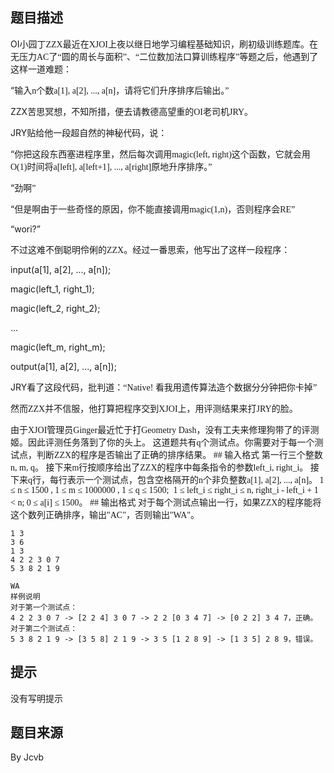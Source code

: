


## 题目描述
<p align="left" style="text-align:left;mso-layout-grid-align:
none;text-autospace:none" class="MsoNormal"><span lang="EN-US" style="mso-bidi-font-size:10.5pt;
mso-ascii-font-family:Calibri;mso-hansi-font-family:Calibri;mso-bidi-font-family:
Calibri">OI<span style="mso-bidi-font-size:10.5pt;font-family:宋体;
mso-hansi-font-family:Calibri;mso-bidi-font-family:宋体;mso-ansi-language:ZH-CN">小园丁<span lang="EN-US" style="mso-bidi-font-size:10.5pt;mso-ascii-font-family:Calibri;
mso-fareast-font-family:宋体;mso-hansi-font-family:Calibri;mso-bidi-font-family:
Calibri">ZZX<span style="mso-bidi-font-size:10.5pt;font-family:宋体;
mso-hansi-font-family:Calibri;mso-bidi-font-family:宋体;mso-ansi-language:ZH-CN">最近在<span lang="EN-US" style="mso-bidi-font-size:10.5pt;mso-ascii-font-family:Calibri;
mso-fareast-font-family:宋体;mso-hansi-font-family:Calibri;mso-bidi-font-family:
Calibri">XJOI<span style="mso-bidi-font-size:10.5pt;font-family:宋体;
mso-hansi-font-family:Calibri;mso-bidi-font-family:宋体;mso-ansi-language:ZH-CN">上夜以继日地学习编程基础知识，刷初级训练题库。在无压力<span lang="EN-US" style="mso-bidi-font-size:10.5pt;mso-ascii-font-family:Calibri;
mso-fareast-font-family:宋体;mso-hansi-font-family:Calibri;mso-bidi-font-family:
Calibri">AC<span style="mso-bidi-font-size:10.5pt;font-family:宋体;
mso-hansi-font-family:Calibri;mso-bidi-font-family:宋体;mso-ansi-language:ZH-CN">了<span style="mso-bidi-font-size:10.5pt;mso-ascii-font-family:宋体;mso-fareast-font-family:
宋体;mso-hansi-font-family:Calibri;mso-bidi-font-family:宋体;mso-ansi-language:
ZH-CN">“<span style="mso-bidi-font-size:10.5pt;font-family:宋体;
mso-hansi-font-family:Calibri;mso-bidi-font-family:宋体;mso-ansi-language:ZH-CN">圆的周长与面积<span style="mso-bidi-font-size:10.5pt;mso-ascii-font-family:宋体;mso-fareast-font-family:
宋体;mso-hansi-font-family:Calibri;mso-bidi-font-family:宋体;mso-ansi-language:
ZH-CN">”<span style="mso-bidi-font-size:10.5pt;font-family:宋体;
mso-hansi-font-family:Calibri;mso-bidi-font-family:宋体;mso-ansi-language:ZH-CN">、<span style="mso-bidi-font-size:10.5pt;mso-ascii-font-family:宋体;mso-fareast-font-family:
宋体;mso-hansi-font-family:Calibri;mso-bidi-font-family:宋体;mso-ansi-language:
ZH-CN">“<span style="mso-bidi-font-size:10.5pt;font-family:宋体;
mso-hansi-font-family:Calibri;mso-bidi-font-family:宋体;mso-ansi-language:ZH-CN">二位数加法口算训练程序<span style="mso-bidi-font-size:10.5pt;mso-ascii-font-family:宋体;mso-fareast-font-family:
宋体;mso-hansi-font-family:Calibri;mso-bidi-font-family:宋体;mso-ansi-language:
ZH-CN">”<span style="mso-bidi-font-size:10.5pt;font-family:宋体;
mso-hansi-font-family:Calibri;mso-bidi-font-family:宋体;mso-ansi-language:ZH-CN">等题之后，他遇到了这样一道难题：
<p align="left" style="text-align:left;mso-layout-grid-align:
none;text-autospace:none" class="MsoNormal"><span style="mso-bidi-font-size:10.5pt;font-family:
"Times New Roman","serif";mso-ascii-font-family:宋体;mso-fareast-font-family:
宋体;mso-bidi-font-family:宋体;mso-ansi-language:ZH-CN">“<span style="mso-bidi-font-size:10.5pt;font-family:宋体;mso-hansi-font-family:"Times New Roman";
mso-bidi-font-family:宋体;mso-ansi-language:ZH-CN">输入<span lang="EN-US" style="mso-bidi-font-size:10.5pt;mso-ascii-font-family:Calibri;mso-fareast-font-family:
宋体;mso-hansi-font-family:Calibri;mso-bidi-font-family:Calibri">n<span style="mso-bidi-font-size:10.5pt;font-family:宋体;mso-hansi-font-family:Calibri;
mso-bidi-font-family:宋体;mso-ansi-language:ZH-CN">个数<span lang="EN-US" style="mso-bidi-font-size:10.5pt;mso-ascii-font-family:Calibri;mso-fareast-font-family:
宋体;mso-hansi-font-family:Calibri;mso-bidi-font-family:Calibri">a[1], a[2], ..., a[n]<span style="mso-bidi-font-size:10.5pt;font-family:��体;mso-hansi-font-family:
Calibri;mso-bidi-font-family:宋体;mso-ansi-language:ZH-CN">，请将它们升序排序后输出。<span style="mso-bidi-font-size:10.5pt;mso-ascii-font-family:宋体;mso-fareast-font-family:
宋体;mso-hansi-font-family:Calibri;mso-bidi-font-family:宋体;mso-ansi-language:
ZH-CN">”
<p align="left" style="text-align:left;mso-layout-grid-align:
none;text-autospace:none" class="MsoNormal"><span lang="EN-US" style="mso-bidi-font-size:10.5pt;
mso-ascii-font-family:Calibri;mso-fareast-font-family:宋体;mso-hansi-font-family:
Calibri;mso-bidi-font-family:Calibri">ZZX<span style="mso-bidi-font-size:
10.5pt;font-family:宋体;mso-hansi-font-family:Calibri;mso-bidi-font-family:宋体;
mso-ansi-language:ZH-CN">苦思冥想，不知所措，便去请教德高望重的<span lang="EN-US" style="mso-bidi-font-size:10.5pt;mso-ascii-font-family:Calibri;mso-fareast-font-family:
宋体;mso-hansi-font-family:Calibri;mso-bidi-font-family:Calibri">OI<span style="mso-bidi-font-size:10.5pt;font-family:宋体;mso-hansi-font-family:Calibri;
mso-bidi-font-family:宋体;mso-ansi-language:ZH-CN">老司机<span lang="EN-US" style="mso-bidi-font-size:10.5pt;mso-ascii-font-family:Calibri;mso-fareast-font-family:
宋体;mso-hansi-font-family:Calibri;mso-bidi-font-family:Calibri">JRY<span style="mso-bidi-font-size:10.5pt;font-family:宋体;mso-hansi-font-family:Calibri;
mso-bidi-font-family:宋体;mso-ansi-language:ZH-CN">。
<p align="left" style="text-align:left;mso-layout-grid-align:
none;text-autospace:none" class="MsoNormal"><span lang="EN-US" style="mso-bidi-font-size:10.5pt;
mso-ascii-font-family:Calibri;mso-fareast-font-family:宋体;mso-hansi-font-family:
Calibri;mso-bidi-font-family:Calibri">JRY<span style="mso-bidi-font-size:
10.5pt;font-family:宋体;mso-hansi-font-family:Calibri;mso-bidi-font-family:宋体;
mso-ansi-language:ZH-CN">贴给他一段超自然的神秘代码，说：
<p align="left" style="text-align:left;mso-layout-grid-align:
none;text-autospace:none" class="MsoNormal"><span style="mso-bidi-font-size:10.5pt;font-family:
"Times New Roman","serif";mso-ascii-font-family:宋体;mso-fareast-font-family:
宋体;mso-bidi-font-family:宋体;mso-ansi-language:ZH-CN">“<span style="mso-bidi-font-size:10.5pt;font-family:宋体;mso-hansi-font-family:"Times New Roman";
mso-bidi-font-family:宋体;mso-ansi-language:ZH-CN">你把这段东西塞进程序里，然后每次调用<span lang="EN-US" style="mso-bidi-font-size:10.5pt;mso-ascii-font-family:Calibri;
mso-fareast-font-family:宋体;mso-hansi-font-family:Calibri;mso-bidi-font-family:
Calibri">magic(left, right)<span style="mso-bidi-font-size:10.5pt;
font-family:宋体;mso-hansi-font-family:Calibri;mso-bidi-font-family:宋体;
mso-ansi-language:ZH-CN">这个函数，它就会用<span lang="EN-US" style="mso-bidi-font-size:
10.5pt;mso-ascii-font-family:Calibri;mso-fareast-font-family:宋体;mso-hansi-font-family:
Calibri;mso-bidi-font-family:Calibri">O(1)<span style="mso-bidi-font-size:
10.5pt;font-family:宋体;mso-hansi-font-family:Calibri;mso-bidi-font-family:宋体;
mso-ansi-language:ZH-CN">时间将<span lang="EN-US" style="mso-bidi-font-size:
10.5pt;mso-ascii-font-family:Calibri;mso-fareast-font-family:宋体;mso-hansi-font-family:
Calibri;mso-bidi-font-family:Calibri">a[left], a[left+1], ..., a[right]<span style="mso-bidi-font-size:10.5pt;font-family:宋体;mso-hansi-font-family:Calibri;
mso-bidi-font-family:宋体;mso-ansi-language:ZH-CN">原地升序排序。<span style="mso-bidi-font-size:10.5pt;mso-ascii-font-family:宋体;mso-fareast-font-family:
宋体;mso-hansi-font-family:Calibri;mso-bidi-font-family:宋体;mso-ansi-language:
ZH-CN">”
<p align="left" style="text-align:left;mso-layout-grid-align:
none;text-autospace:none" class="MsoNormal"><span style="mso-bidi-font-size:10.5pt;font-family:
"Times New Roman","serif";mso-ascii-font-family:宋体;mso-fareast-font-family:
宋体;mso-bidi-font-family:宋体;mso-ansi-language:ZH-CN">“<span style="mso-bidi-font-size:10.5pt;font-family:宋体;mso-hansi-font-family:"Times New Roman";
mso-bidi-font-family:宋体;mso-ansi-language:ZH-CN">劲啊<span style="mso-bidi-font-size:10.5pt;font-family:"Times New Roman","serif";
mso-ascii-font-family:宋体;mso-fareast-font-family:宋体;mso-bidi-font-family:宋体;
mso-ansi-language:ZH-CN">”
<p align="left" style="text-align:left;mso-layout-grid-align:
none;text-autospace:none" class="MsoNormal"><span style="mso-bidi-font-size:10.5pt;font-family:
"Times New Roman","serif";mso-ascii-font-family:宋体;mso-fareast-font-family:
宋体;mso-bidi-font-family:宋体;mso-ansi-language:ZH-CN">“<span style="mso-bidi-font-size:10.5pt;font-family:宋体;mso-hansi-font-family:"Times New Roman";
mso-bidi-font-family:宋体;mso-ansi-language:ZH-CN">但是啊由于一些奇怪的原因，你不能直接调用<span lang="EN-US" style="mso-bidi-font-size:10.5pt;mso-ascii-font-family:Calibri;
mso-fareast-font-family:宋体;mso-hansi-font-family:Calibri;mso-bidi-font-family:
Calibri">magic(1,n)<span style="mso-bidi-font-size:10.5pt;font-family:
宋体;mso-hansi-font-family:Calibri;mso-bidi-font-family:宋体;mso-ansi-language:
ZH-CN">，否则程序会<span lang="EN-US" style="mso-bidi-font-size:10.5pt;
mso-ascii-font-family:Calibri;mso-fareast-font-family:宋体;mso-hansi-font-family:
Calibri;mso-bidi-font-family:Calibri">RE<span style="mso-bidi-font-size:
10.5pt;mso-ascii-font-family:宋体;mso-fareast-font-family:宋体;mso-hansi-font-family:
Calibri;mso-bidi-font-family:宋体;mso-ansi-language:ZH-CN">”
<p align="left" style="text-align:left;mso-layout-grid-align:
none;text-autospace:none" class="MsoNormal"><span style="mso-bidi-font-size:10.5pt;font-family:
"Times New Roman","serif";mso-ascii-font-family:宋体;mso-fareast-font-family:
宋体;mso-bidi-font-family:宋体;mso-ansi-language:ZH-CN">“<span lang="EN-US" style="mso-bidi-font-size:10.5pt;mso-ascii-font-family:Calibri;mso-fareast-font-family:
宋体;mso-hansi-font-family:Calibri;mso-bidi-font-family:Calibri">wori?<span style="mso-bidi-font-size:10.5pt;mso-ascii-font-family:宋体;mso-fareast-font-family:
宋体;mso-hansi-font-family:Calibri;mso-bidi-font-family:宋体;mso-ansi-language:
ZH-CN">”
<p align="left" style="text-align:left;mso-layout-grid-align:
none;text-autospace:none" class="MsoNormal"><span style="mso-bidi-font-size:10.5pt;font-family:
宋体;mso-hansi-font-family:"Times New Roman";mso-bidi-font-family:宋体;mso-ansi-language:
ZH-CN">不过这难不倒聪明伶俐的<span lang="EN-US" style="mso-bidi-font-size:10.5pt;
mso-ascii-font-family:Calibri;mso-fareast-font-family:宋体;mso-hansi-font-family:
Calibri;mso-bidi-font-family:Calibri">ZZX<span style="mso-bidi-font-size:
10.5pt;font-family:宋体;mso-hansi-font-family:Calibri;mso-bidi-font-family:宋体;
mso-ansi-language:ZH-CN">。经过一番思索，他写出了这样一段程序：
<p align="left" style="text-align:left;mso-layout-grid-align:
none;text-autospace:none" class="MsoNormal"><span lang="EN-US" style="mso-bidi-font-size:10.5pt;
mso-ascii-font-family:Calibri;mso-fareast-font-family:宋体;mso-hansi-font-family:
Calibri;mso-bidi-font-family:Calibri">input(a[1], a[2], ..., a[n]);
<p align="left" style="text-align:left;mso-layout-grid-align:
none;text-autospace:none" class="MsoNormal"><span lang="EN-US" style="mso-bidi-font-size:10.5pt;
mso-ascii-font-family:Calibri;mso-fareast-font-family:宋体;mso-hansi-font-family:
Calibri;mso-bidi-font-family:Calibri">magic(left_1, right_1);
<p align="left" style="text-align:left;mso-layout-grid-align:
none;text-autospace:none" class="MsoNormal"><span lang="EN-US" style="mso-bidi-font-size:10.5pt;
mso-ascii-font-family:Calibri;mso-fareast-font-family:宋体;mso-hansi-font-family:
Calibri;mso-bidi-font-family:Calibri">magic(left_2, right_2);
<p align="left" style="text-align:left;mso-layout-grid-align:
none;text-autospace:none" class="MsoNormal"><span lang="EN-US" style="mso-bidi-font-size:10.5pt;
mso-ascii-font-family:Calibri;mso-fareast-font-family:宋体;mso-hansi-font-family:
Calibri;mso-bidi-font-family:Calibri">...
<p align="left" style="text-align:left;mso-layout-grid-align:
none;text-autospace:none" class="MsoNormal"><span lang="EN-US" style="mso-bidi-font-size:10.5pt;
mso-ascii-font-family:Calibri;mso-fareast-font-family:宋体;mso-hansi-font-family:
Calibri;mso-bidi-font-family:Calibri">magic(left_m, right_m);
<p align="left" style="text-align:left;mso-layout-grid-align:
none;text-autospace:none" class="MsoNormal"><span lang="EN-US" style="mso-bidi-font-size:10.5pt;
mso-ascii-font-family:Calibri;mso-fareast-font-family:宋体;mso-hansi-font-family:
Calibri;mso-bidi-font-family:Calibri">output(a[1], a[2], ..., a[n]);
<p align="left" style="text-align:left;mso-layout-grid-align:
none;text-autospace:none" class="MsoNormal"><span lang="EN-US" style="mso-bidi-font-size:10.5pt;
mso-ascii-font-family:Calibri;mso-fareast-font-family:宋体;mso-hansi-font-family:
Calibri;mso-bidi-font-family:Calibri">JRY<span style="mso-bidi-font-size:
10.5pt;font-family:宋体;mso-hansi-font-family:Calibri;mso-bidi-font-family:宋体;
mso-ansi-language:ZH-CN">看了这段代码，批判道：<span style="mso-bidi-font-size:
10.5pt;mso-ascii-font-family:宋体;mso-fareast-font-family:宋体;mso-hansi-font-family:
Calibri;mso-bidi-font-family:宋体;mso-ansi-language:ZH-CN">“<span lang="EN-US" style="mso-bidi-font-size:10.5pt;mso-ascii-font-family:Calibri;
mso-fareast-font-family:宋体;mso-hansi-font-family:Calibri;mso-bidi-font-family:
Calibri">Native! <span style="mso-bidi-font-size:10.5pt;font-family:宋体;
mso-hansi-font-family:Calibri;mso-bidi-font-family:宋体;mso-ansi-language:ZH-CN">看我用遗传算法造个数据分分钟把你卡掉<span style="mso-bidi-font-size:10.5pt;mso-ascii-font-family:宋体;mso-fareast-font-family:
宋体;mso-hansi-font-family:Calibri;mso-bidi-font-family:宋体;mso-ansi-language:
ZH-CN">”
<p align="left" style="text-align:left;mso-layout-grid-align:
none;text-autospace:none" class="MsoNormal"><span style="mso-bidi-font-size:10.5pt;font-family:
宋体;mso-hansi-font-family:"Times New Roman";mso-bidi-font-family:宋体;mso-ansi-language:
ZH-CN">然而<span lang="EN-US" style="mso-bidi-font-size:10.5pt;mso-ascii-font-family:
Calibri;mso-fareast-font-family:宋体;mso-hansi-font-family:Calibri;mso-bidi-font-family:
Calibri">ZZX<span style="mso-bidi-font-size:10.5pt;font-family:宋体;
mso-hansi-font-family:Calibri;mso-bidi-font-family:宋体;mso-ansi-language:ZH-CN">并不信服，他打算把程序交到<span lang="EN-US" style="mso-bidi-font-size:10.5pt;mso-ascii-font-family:Calibri;
mso-fareast-font-family:宋体;mso-hansi-font-family:Calibri;mso-bidi-font-family:
Calibri">XJOI<span style="mso-bidi-font-size:10.5pt;font-family:宋体;
mso-hansi-font-family:Calibri;mso-bidi-font-family:宋体;mso-ansi-language:ZH-CN">上，用评测结果来打<span lang="EN-US" style="mso-bidi-font-size:10.5pt;mso-ascii-font-family:Calibri;
mso-fareast-font-family:宋体;mso-hansi-font-family:Calibri;mso-bidi-font-family:
Calibri">JRY<span style="mso-bidi-font-size:10.5pt;font-family:宋体;
mso-hansi-font-family:Calibri;mso-bidi-font-family:宋体;mso-ansi-language:ZH-CN">的脸。
<p align="left" style="text-align:left;mso-layout-grid-align:
none;text-autospace:none" class="MsoNormal"><span style="mso-bidi-font-size:10.5pt;font-family:
宋体;mso-hansi-font-family:"Times New Roman";mso-bidi-font-family:宋体;mso-ansi-language:
ZH-CN">由于<span lang="EN-US" style="mso-bidi-font-size:10.5pt;mso-ascii-font-family:
Calibri;mso-fareast-font-family:宋体;mso-hansi-font-family:Calibri;mso-bidi-font-family:
Calibri">XJOI<span style="mso-bidi-font-size:10.5pt;font-family:宋体;
mso-hansi-font-family:Calibri;mso-bidi-font-family:宋体;mso-ansi-language:ZH-CN">管理员<span lang="EN-US" style="mso-bidi-font-size:10.5pt;mso-ascii-font-family:Calibri;
mso-fareast-font-family:宋体;mso-hansi-font-family:Calibri;mso-bidi-font-family:
Calibri">Ginger<span style="mso-bidi-font-size:10.5pt;font-family:宋体;
mso-hansi-font-family:Calibri;mso-bidi-font-family:宋体;mso-ansi-language:ZH-CN">最近忙于打<span lang="EN-US" style="mso-bidi-font-size:10.5pt;mso-ascii-font-family:Calibri;
mso-fareast-font-family:宋体;mso-hansi-font-family:Calibri;mso-bidi-font-family:
Calibri">Geometry Dash<span style="mso-bidi-font-size:10.5pt;font-family:
宋体;mso-hansi-font-family:Calibri;mso-bidi-font-family:宋体;mso-ansi-language:
ZH-CN">，没有工夫来修理狗带了的评测姬。因此评测任务落到了你的头上。
<span style="mso-bidi-font-size:10.5pt;font-family:宋体;
mso-hansi-font-family:"Times New Roman";mso-bidi-font-family:宋体;mso-ansi-language:
ZH-CN">这道题共有<span lang="EN-US" style="mso-bidi-font-size:10.5pt;
mso-ascii-font-family:Calibri;mso-fareast-font-family:宋体;mso-hansi-font-family:
Calibri;mso-bidi-font-family:Calibri">q<span style="mso-bidi-font-size:
10.5pt;font-family:宋体;mso-hansi-font-family:Calibri;mso-bidi-font-family:宋体;
mso-ansi-language:ZH-CN">个测试点。你需要对于每一个测试点，判断<span lang="EN-US" style="mso-bidi-font-size:10.5pt;mso-ascii-font-family:Calibri;mso-fareast-font-family:
宋体;mso-hansi-font-family:Calibri;mso-bidi-font-family:Calibri">ZZX<span style="mso-bidi-font-size:10.5pt;font-family:宋体;mso-hansi-font-family:Calibri;
mso-bidi-font-family:宋体;mso-ansi-language:ZH-CN">的程序是否输出了正确的排序结果。
## 输入格式
第一行三个整数n, m, q。
接下来m行按顺序给出了ZZX的程序中每条指令的参数left_i, right_i。
接下来q行，每行表示一个测试点，包含空格隔开的n个非负整数a[1], a[2], ..., a[n]。
1 ≤ n ≤ 1500 , 1 ≤ m ≤ 1000000 , 1 ≤ q ≤ 1500; 
1 ≤ left_i ≤ right_i ≤ n, right_i - left_i + 1 < n; 0 ≤ a[i] ≤ 1500。
## 输出格式
对于每个测试点输出一行，如果ZZX的程序能将这个数列正确排序，输出"AC"，否则输出"WA"。

```input16 3 2
1 3
3 6
1 3
4 2 2 3 0 7
5 3 8 2 1 9

```

```output1AC
WA
样例说明
对于第一个测试点：
4 2 2 3 0 7 -> [2 2 4] 3 0 7 -> 2 2 [0 3 4 7] -> [0 2 2] 3 4 7，正确。
对于第二个测试点：
5 3 8 2 1 9 -> [3 5 8] 2 1 9 -> 3 5 [1 2 8 9] -> [1 3 5] 2 8 9，错误。
```

## 提示
没有写明提示
## 题目来源
By Jcvb


